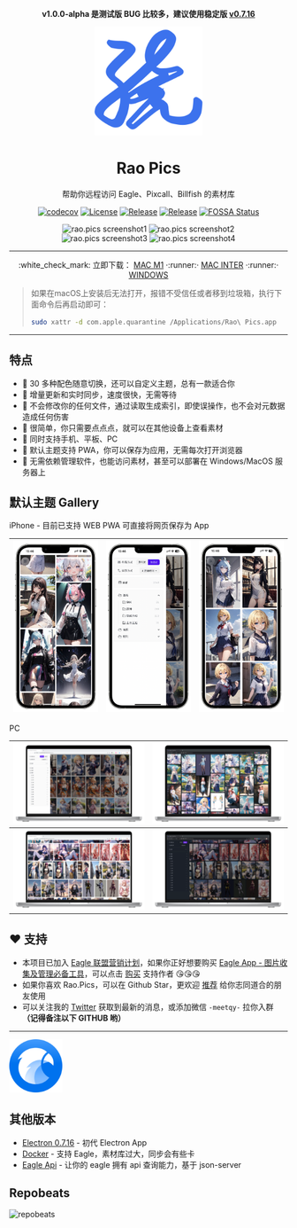 <p align="center">
    <strong>
        v1.0.0-alpha 是测试版 BUG 比较多，建议使用稳定版 <a href="https://github.com/meetqy/rao-pics/releases/tag/v0.7.16">v0.7.16</a>
    </strong>
</p>

<div align="center">
    <a href="https://rao.pics" target="_blank">
        <img width="196" src="./icons/logo.svg" alt="rao.pics logo"/>
    </a>
    <h1 align="center">Rao Pics</h1>
    <p align="center">帮助你远程访问 Eagle、Pixcall、Billfish 的素材库</p>
    <p align="center">
        <a href="https://codecov.io/gh/meetqy/rao-pics" target="_blank"><img alt="codecov" src="https://codecov.io/gh/meetqy/rao-pics/graph/badge.svg?token=G9UG6SEOZK"/></a>
        <a href="https://github.com/rao-pics/core/blob/main/LICENSE" target="_blank"><img alt="License" src="https://img.shields.io/github/license/rao-pics/core"/></a>
        <a href="https://github.com/rao-pics/core/releases" target="_blank"><img alt="Release" src="https://img.shields.io/github/v/release/rao-pics/core"/></a>
        <a href="https://github.com/rao-pics/rao-pics/releases" target="_blank"><img alt="Release" src="https://img.shields.io/github/downloads/rao-pics/core/total"/></a>
        <a href="https://app.fossa.com/projects/git%2Bgithub.com%2Fmeetqy%2Frao-pics?ref=badge_small" title="FOSSA Status"><img alt="FOSSA Status" src="https://app.fossa.com/api/projects/git%2Bgithub.com%2Fmeetqy%2Frao-pics.svg?type=small"/></a>
    </p>
</div>

<div align="center">
    <img width='49.5%' src="https://github.com/meetqy/rao-pics/assets/18411315/5c106f28-1122-4f81-a7be-3ac5d1f3d446" alt="rao.pics screenshot1"/>
    <img width='49.5%' src="https://github.com/meetqy/rao-pics/assets/18411315/13a82543-50b5-43b5-9d02-2dc50a03aaa3" alt="rao.pics screenshot2"/>
</div>

<div align="center">
    <img width='49.5%' src="https://github.com/meetqy/rao-pics/assets/18411315/de85b011-f8be-45fd-8841-e9cffcb5a7e5" alt="rao.pics screenshot3"/>
    <img width='49.5%' src="https://github.com/meetqy/rao-pics/assets/18411315/644f81bb-b444-42c3-ae53-e2a2399a1e03" alt="rao.pics screenshot4"/>
</div>

---

<p align="center">
    :white_check_mark: 立即下载：
    <a href="https://github.com/meetqy/rao-pics/releases/latest">MAC M1</a>
    <span> </span>·:runner:·<span> </span>
    <a href="https://github.com/meetqy/rao-pics/releases/latest">MAC INTER</a>
    <span> </span>·:runner:·<span> </span>
    <a href="https://github.com/meetqy/rao-pics/releases/latest">WINDOWS</a>
</p>

> 如果在macOS上安装后无法打开，报错不受信任或者移到垃圾箱，执行下面命令后再启动即可：
>
> ```sh
> sudo xattr -d com.apple.quarantine /Applications/Rao\ Pics.app
> ```

---

## 特点

- 🎨 30 多种配色随意切换，还可以自定义主题，总有一款适合你
- 🔌 增量更新和实时同步，速度很快，无需等待
- 🔐 不会修改你的任何文件，通过读取生成索引，即使误操作，也不会对元数据造成任何伤害
- 🔸 很简单，你只需要点点点，就可以在其他设备上查看素材
- 📱 同时支持手机、平板、PC
- 📌 默认主题支持 PWA，你可以保存为应用，无需每次打开浏览器
- 🎊 无需依赖管理软件，也能访问素材，甚至可以部署在 Windows/MacOS 服务器上

## 默认主题 Gallery

iPhone - 目前已支持 WEB PWA 可直接将网页保存为 App

| <img alt="移动端 pwa 瀑布流演示" src="screenshot/mobile-1.png"/> | <img alt="移动端 pwa 菜单展示" src="screenshot/mobile-2.png"/> | <img alt="移动端 pwa 自适应展示" src="screenshot/mobile-3.png"/> |
| ---------------------------------------------------------------- | -------------------------------------------------------------- | ---------------------------------------------------------------- |

PC

| <img alt="PC 端 菜单展示 light 模式" src="screenshot/pc-1.png"/>   | <img src="screenshot/pc-2.png" alt="PC 端 瀑布流演示 dark 模式" /> |
| ------------------------------------------------------------------ | ------------------------------------------------------------------ |
| <img alt="PC 端 自适应展示 light 模式" src="screenshot/pc-3.png"/> | <img alt="PC 端 菜单展示 dark 模式" src="screenshot/pc-4.png"/>    |

## ❤️ 支持

- 本项目已加入 [Eagle 联盟营销计划](https://eagle.cool/affiliate)，如果你正好想要购买 [Eagle App - 图片收集及管理必备工具](https://eagle.sjv.io/rao)，可以点击 [购买](https://eagle.sjv.io/rao) 支持作者 😘😘😘
- 如果你喜欢 Rao.Pics，可以在 Github Star，更欢迎 [推荐](https://twitter.com/intent/tweet?text=View%20Images%20on%20Any%20device.https://github.com/rao-pics/core) 给你志同道合的朋友使用
- 可以关注我的 [Twitter](https://twitter.com/meetqy) 获取到最新的消息，或添加微信 `-meetqy-` 拉你入群 **（记得备注以下 GITHUB 哟）**

---

<a href="https://eagle.sjv.io/rao">
    <img src="./screenshot/eagle.svg" width="96" alt="eagle app" />
</a>

## 其他版本

- [Electron 0.7.16](https://github.com/meetqy/rao-pics/tree/turbo-electron-prisma) - 初代 Electron App
- [Docker](https://github.com/rao-pics/docker) - 支持 Eagle，素材库过大，同步会有些卡
- [Eagle Api](https://github.com/meetqy/eagle-api) - 让你的 eagle 拥有 api 查询能力，基于 json-server

## Repobeats

<img src="https://repobeats.axiom.co/api/embed/e9735009c7d58372e055f2875a36283f25a60540.svg" width="100%"  alt="repobeats"/>
